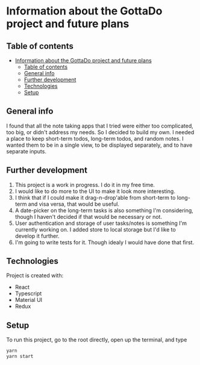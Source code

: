 # Information about the GottaDo project and future plans

## Table of contents

- [Information about the GottaDo project and future plans](#information-about-the-gottado-project-and-future-plans)
  - [Table of contents](#table-of-contents)
  - [General info](#general-info)
  - [Further development](#further-development)
  - [Technologies](#technologies)
  - [Setup](#setup)

## General info

I found that all the note taking apps that I tried were either too complicated, too big, or didn't address my needs. So I decided to build my own. I needed a place to keep short-term todos, long-term todos, and random notes. I wanted them to be in a single view, to be displayed separately, and to have separate inputs.

## Further development

1. This project is a work in progress. I do it in my free time.
2. I would like to do more to the UI to make it look more interesting.
3. I think that if I could make it drag-n-drop'able from short-term to long-term and visa versa, that would be useful.
4. A date-picker on the long-term tasks is also something I'm considering, though I haven't decided if that would be necessary or not.
5. User authentication and storage of user tasks/notes is something I'm currently working on. I added store to local storage but I'd like to develop it further.
6. I'm going to write tests for it. Though idealy I would have done that first.

## Technologies

Project is created with:

- React
- Typescript
- Material UI
- Redux

## Setup

To run this project, go to the root directly, open up the terminal, and type

``` Bash
yarn
yarn start
```
